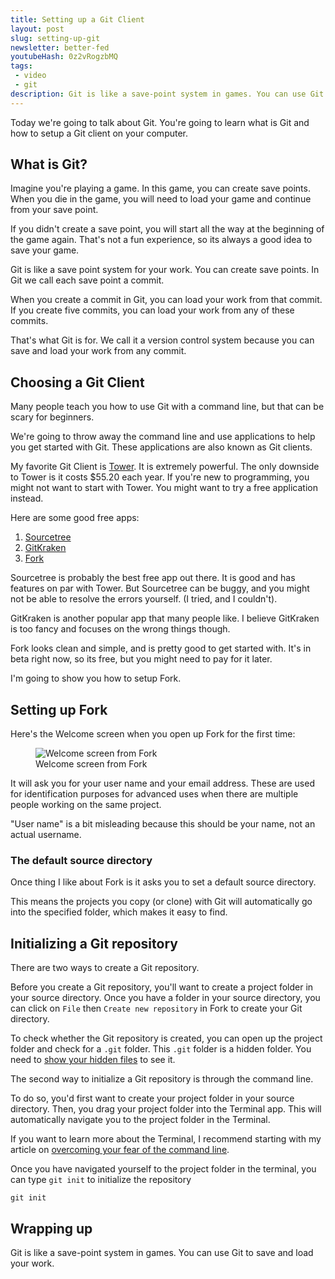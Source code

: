 ```yaml
---
title: Setting up a Git Client
layout: post
slug: setting-up-git
newsletter: better-fed
youtubeHash: 0z2vRogzbMQ
tags:
 - video
 - git
description: Git is like a save-point system in games. You can use Git to save and load your work. The easiest way to start with Git is to use a Git application. And the easiest application to start with is Git-Fork.
---
```


Today we're going to talk about Git. You're going to learn what is Git and how to setup a Git client on your computer.

<!-- more -->

## What is Git?

Imagine you're playing a game. In this game, you can create save points. When you die in the game, you will need to load your game and continue from your save point.

If you didn't create a save point, you will start all the way at the beginning of the game again. That's not a fun experience, so its always a good idea to save your game.

Git is like a save point system for your work. You can create save points. In Git we call each save point a commit.

When you create a commit in Git, you can load your work from that commit. If you create five commits, you can load your work from any of these commits.

That's what Git is for. We call it a version control system because you can save and load your work from any commit.

## Choosing a Git Client

Many people teach you how to use Git with a command line, but that can be scary for beginners.

We're going to throw away the command line and use applications to help you get started with Git. These applications are also known as Git clients.

My favorite Git Client is [Tower](https://git-tower.com). It is extremely powerful. The only downside to Tower is it costs $55.20 each year. If you're new to programming, you might not want to start with Tower. You might want to try a free application instead.

Here are some good free apps:

1. [Sourcetree](https://www.sourcetreeapp.com)
2. [GitKraken](https://www.gitkraken.com)
3. [Fork](https://git-fork.com)

Sourcetree is probably the best free app out there. It is good and has features on par with Tower. But Sourcetree can be buggy, and you might not be able to resolve the errors yourself. (I tried, and I couldn't).

GitKraken is another popular app that many people like. I believe GitKraken is too fancy and focuses on the wrong things though.

Fork looks clean and simple, and is pretty good to get started with. It's in beta right now, so its free, but you might need to pay for it later.

I'm going to show you how to setup Fork.

## Setting up Fork

Here's the Welcome screen when you open up Fork for the first time:

<figure><img src="/images/2018/setting-up-a-git-client/fork-welcome-screen.png" alt="Welcome screen from Fork">
  <figcaption aria-hidden>Welcome screen from Fork</figcaption>
</figure>

It will ask you for your user name and your email address. These are used for identification purposes for advanced uses when there are multiple people working on the same project.

"User name" is a bit misleading because this should be your name, not an actual username.

### The default source directory

Once thing I like about Fork is it asks you to set a default source directory.

This means the projects you copy (or clone) with Git will automatically go into the specified folder, which makes it easy to find.

## Initializing a Git repository

There are two ways to create a Git repository.

Before you create a Git repository, you'll want to create a project folder in your source directory. Once you have a folder in your source directory, you can click on `File` then  `Create new repository` in Fork to create your Git directory.

To check whether the Git repository is created, you can open up the project folder and check for a `.git` folder. This `.git` folder is a hidden folder. You need to [show your hidden files](https://ianlunn.co.uk/articles/quickly-showhide-hidden-files-mac-os-x-mavericks/) to see it.

The second way to initialize a Git repository is through the command line.

To do so, you'd first want to create your project folder in your source directory. Then, you drag your project folder into the Terminal app. This will automatically navigate you to the project folder in the Terminal.

If you want to learn more about the Terminal, I recommend starting with my article on [overcoming your fear of the command line](/fear-of-command-line/).

Once you have navigated yourself to the project folder in the terminal, you can type `git init` to initialize the repository

```
git init
```

## Wrapping up

Git is like a save-point system in games. You can use Git to save and load your work.

